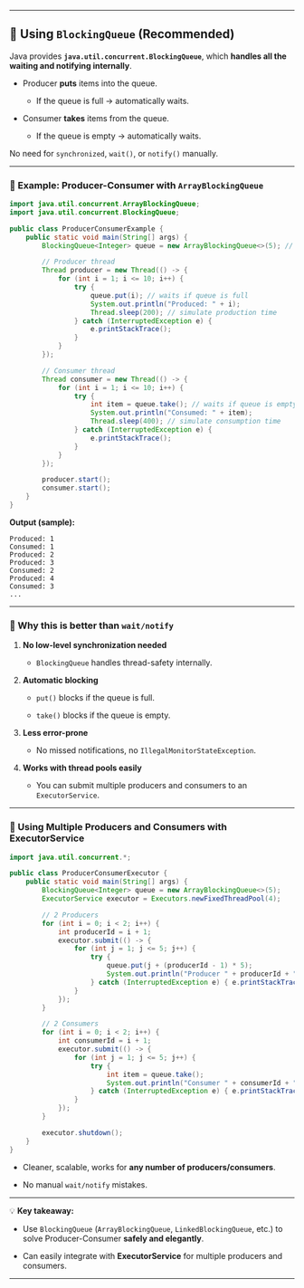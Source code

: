 

---

## 🔹 Using `BlockingQueue` (Recommended)

Java provides **`java.util.concurrent.BlockingQueue`**, which **handles all the waiting and notifying internally**.

- Producer **puts** items into the queue.
    
    - If the queue is full → automatically waits.
        
- Consumer **takes** items from the queue.
    
    - If the queue is empty → automatically waits.
        

No need for `synchronized`, `wait()`, or `notify()` manually.

---

### 🔹 Example: Producer-Consumer with `ArrayBlockingQueue`

```java
import java.util.concurrent.ArrayBlockingQueue;
import java.util.concurrent.BlockingQueue;

public class ProducerConsumerExample {
    public static void main(String[] args) {
        BlockingQueue<Integer> queue = new ArrayBlockingQueue<>(5); // capacity 5

        // Producer thread
        Thread producer = new Thread(() -> {
            for (int i = 1; i <= 10; i++) {
                try {
                    queue.put(i); // waits if queue is full
                    System.out.println("Produced: " + i);
                    Thread.sleep(200); // simulate production time
                } catch (InterruptedException e) {
                    e.printStackTrace();
                }
            }
        });

        // Consumer thread
        Thread consumer = new Thread(() -> {
            for (int i = 1; i <= 10; i++) {
                try {
                    int item = queue.take(); // waits if queue is empty
                    System.out.println("Consumed: " + item);
                    Thread.sleep(400); // simulate consumption time
                } catch (InterruptedException e) {
                    e.printStackTrace();
                }
            }
        });

        producer.start();
        consumer.start();
    }
}
```

**Output (sample):**

```
Produced: 1
Consumed: 1
Produced: 2
Produced: 3
Consumed: 2
Produced: 4
Consumed: 3
...
```

---

### 🔹 Why this is better than `wait/notify`

1. **No low-level synchronization needed**
    
    - `BlockingQueue` handles thread-safety internally.
        
2. **Automatic blocking**
    
    - `put()` blocks if the queue is full.
        
    - `take()` blocks if the queue is empty.
        
3. **Less error-prone**
    
    - No missed notifications, no `IllegalMonitorStateException`.
        
4. **Works with thread pools easily**
    
    - You can submit multiple producers and consumers to an `ExecutorService`.
        

---

### 🔹 Using Multiple Producers and Consumers with ExecutorService

```java
import java.util.concurrent.*;

public class ProducerConsumerExecutor {
    public static void main(String[] args) {
        BlockingQueue<Integer> queue = new ArrayBlockingQueue<>(5);
        ExecutorService executor = Executors.newFixedThreadPool(4);

        // 2 Producers
        for (int i = 0; i < 2; i++) {
            int producerId = i + 1;
            executor.submit(() -> {
                for (int j = 1; j <= 5; j++) {
                    try {
                        queue.put(j + (producerId - 1) * 5);
                        System.out.println("Producer " + producerId + " produced: " + (j + (producerId - 1) * 5));
                    } catch (InterruptedException e) { e.printStackTrace(); }
                }
            });
        }

        // 2 Consumers
        for (int i = 0; i < 2; i++) {
            int consumerId = i + 1;
            executor.submit(() -> {
                for (int j = 1; j <= 5; j++) {
                    try {
                        int item = queue.take();
                        System.out.println("Consumer " + consumerId + " consumed: " + item);
                    } catch (InterruptedException e) { e.printStackTrace(); }
                }
            });
        }

        executor.shutdown();
    }
}
```

- Cleaner, scalable, works for **any number of producers/consumers**.
    
- No manual `wait/notify` mistakes.
    

---

💡 **Key takeaway:**

- Use `BlockingQueue` (`ArrayBlockingQueue`, `LinkedBlockingQueue`, etc.) to solve Producer-Consumer **safely and elegantly**.
    
- Can easily integrate with **ExecutorService** for multiple producers and consumers.
    

---


